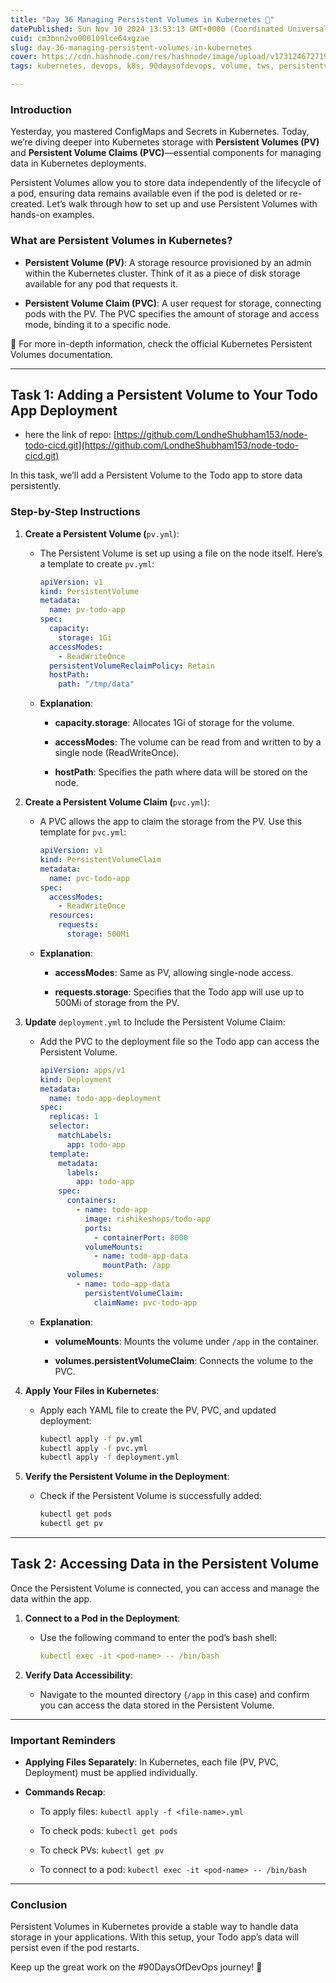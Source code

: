 ```yaml
---
title: "Day 36 Managing Persistent Volumes in Kubernetes 🚀"
datePublished: Sun Nov 10 2024 13:53:13 GMT+0000 (Coordinated Universal Time)
cuid: cm3bnn2vo000109lce64xgzae
slug: day-36-managing-persistent-volumes-in-kubernetes
cover: https://cdn.hashnode.com/res/hashnode/image/upload/v1731246727199/a3249608-704a-4bc6-b3b5-4ff77dcee822.png
tags: kubernetes, devops, k8s, 90daysofdevops, volume, tws, persistentvolumes

---
```


### **Introduction**

Yesterday, you mastered ConfigMaps and Secrets in Kubernetes. Today, we’re diving deeper into Kubernetes storage with **Persistent Volumes (PV)** and **Persistent Volume Claims (PVC)**—essential components for managing data in Kubernetes deployments.

Persistent Volumes allow you to store data independently of the lifecycle of a pod, ensuring data remains available even if the pod is deleted or re-created. Let’s walk through how to set up and use Persistent Volumes with hands-on examples.

### **What are Persistent Volumes in Kubernetes?**

* **Persistent Volume (PV)**: A storage resource provisioned by an admin within the Kubernetes cluster. Think of it as a piece of disk storage available for any pod that requests it.
    
* **Persistent Volume Claim (PVC)**: A user request for storage, connecting pods with the PV. The PVC specifies the amount of storage and access mode, binding it to a specific node.
    

📖 For more in-depth information, check the official Kubernetes Persistent Volumes documentation.

---

## **Task 1: Adding a Persistent Volume to Your Todo App Deployment**

* here the link of repo: [https://github.com/LondheShubham153/node-todo-cicd.git](https://github.com/LondheShubham153/node-todo-cicd.git)
    

In this task, we’ll add a Persistent Volume to the Todo app to store data persistently.

### **Step-by-Step Instructions**

1. **Create a Persistent Volume (**`pv.yml`):
    
    * The Persistent Volume is set up using a file on the node itself. Here’s a template to create `pv.yml`:
        
        ```yaml
        apiVersion: v1
        kind: PersistentVolume
        metadata:
          name: pv-todo-app
        spec:
          capacity:
            storage: 1Gi
          accessModes:
            - ReadWriteOnce
          persistentVolumeReclaimPolicy: Retain
          hostPath:
            path: "/tmp/data"
        ```
        
    * **Explanation**:
        
        * **capacity.storage**: Allocates 1Gi of storage for the volume.
            
        * **accessModes**: The volume can be read from and written to by a single node (ReadWriteOnce).
            
        * **hostPath**: Specifies the path where data will be stored on the node.
            
2. **Create a Persistent Volume Claim (**`pvc.yml`):
    
    * A PVC allows the app to claim the storage from the PV. Use this template for `pvc.yml`:
        
        ```yaml
        apiVersion: v1
        kind: PersistentVolumeClaim
        metadata:
          name: pvc-todo-app
        spec:
          accessModes:
            - ReadWriteOnce
          resources:
            requests:
              storage: 500Mi
        ```
        
    * **Explanation**:
        
        * **accessModes**: Same as PV, allowing single-node access.
            
        * **requests.storage**: Specifies that the Todo app will use up to 500Mi of storage from the PV.
            
3. **Update** `deployment.yml` to Include the Persistent Volume Claim:
    
    * Add the PVC to the deployment file so the Todo app can access the Persistent Volume.
        
        ```yaml
        apiVersion: apps/v1
        kind: Deployment
        metadata:
          name: todo-app-deployment
        spec:
          replicas: 1
          selector:
            matchLabels:
              app: todo-app
          template:
            metadata:
              labels:
                app: todo-app
            spec:
              containers:
                - name: todo-app
                  image: rishikeshops/todo-app
                  ports:
                    - containerPort: 8000
                  volumeMounts:
                    - name: todo-app-data
                      mountPath: /app
              volumes:
                - name: todo-app-data
                  persistentVolumeClaim:
                    claimName: pvc-todo-app
        ```
        
    * **Explanation**:
        
        * **volumeMounts**: Mounts the volume under `/app` in the container.
            
        * **volumes.persistentVolumeClaim**: Connects the volume to the PVC.
            
4. **Apply Your Files in Kubernetes**:
    
    * Apply each YAML file to create the PV, PVC, and updated deployment:
        
        ```bash
        kubectl apply -f pv.yml
        kubectl apply -f pvc.yml
        kubectl apply -f deployment.yml
        ```
        
5. **Verify the Persistent Volume in the Deployment**:
    
    * Check if the Persistent Volume is successfully added:
        
        ```bash
        kubectl get pods
        kubectl get pv
        ```
        

---

## **Task 2: Accessing Data in the Persistent Volume**

Once the Persistent Volume is connected, you can access and manage the data within the app.

1. **Connect to a Pod in the Deployment**:
    
    * Use the following command to enter the pod’s bash shell:
        
        ```yaml
        kubectl exec -it <pod-name> -- /bin/bash
        ```
        
2. **Verify Data Accessibility**:
    
    * Navigate to the mounted directory (`/app` in this case) and confirm you can access the data stored in the Persistent Volume.
        

---

### **Important Reminders**

* **Applying Files Separately**: In Kubernetes, each file (PV, PVC, Deployment) must be applied individually.
    
* **Commands Recap**:
    
    * To apply files: `kubectl apply -f <file-name>.yml`
        
    * To check pods: `kubectl get pods`
        
    * To check PVs: `kubectl get pv`
        
    * To connect to a pod: `kubectl exec -it <pod-name> -- /bin/bash`
        

---

### **Conclusion**

Persistent Volumes in Kubernetes provide a stable way to handle data storage in your applications. With this setup, your Todo app’s data will persist even if the pod restarts.

Keep up the great work on the #90DaysOfDevOps journey! 💪